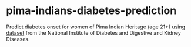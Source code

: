 # pima-indians-diabetes-prediction
Predict diabetes onset for women of Pima Indian Heritage (age 21+) using [dataset](https://www.kaggle.com/uciml/pima-indians-diabetes-database) from the National Institute of Diabetes and Digestive and Kidney Diseases.
